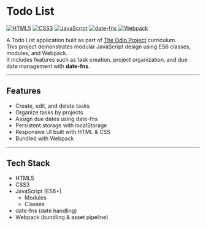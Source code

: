 # Todo List

[![HTML5](https://img.shields.io/badge/HTML5-E34F26?logo=html5&logoColor=white)](https://developer.mozilla.org/en-US/docs/Web/Guide/HTML/HTML5)
[![CSS3](https://img.shields.io/badge/CSS3-1572B6?logo=css3&logoColor=white)](https://developer.mozilla.org/en-US/docs/Web/CSS)
[![JavaScript](https://img.shields.io/badge/JavaScript-ES6%2B-F7DF1E?logo=javascript&logoColor=black)](https://developer.mozilla.org/en-US/docs/Web/JavaScript)
[![date-fns](https://img.shields.io/badge/date--fns-ff69b4?logo=javascript&logoColor=white)](https://date-fns.org/)
[![Webpack](https://img.shields.io/badge/Webpack-8DD6F9?logo=webpack&logoColor=black)](https://webpack.js.org/)

A Todo List application built as part of [The Odin Project](https://www.theodinproject.com/) curriculum.  
This project demonstrates modular JavaScript design using ES6 classes, modules, and Webpack.  
It includes features such as task creation, project organization, and due date management with **date-fns**.

---

## Features
- Create, edit, and delete tasks  
- Organize tasks by projects  
- Assign due dates using date-fns  
- Persistent storage with localStorage  
- Responsive UI built with HTML & CSS  
- Bundled with Webpack  

---

## Tech Stack
- HTML5  
- CSS3  
- JavaScript (ES6+)
  - Modules  
  - Classes  
- date-fns (date handling)  
- Webpack (bundling & asset pipeline)  